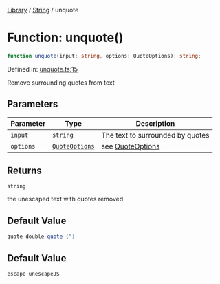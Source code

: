 <!-- markdownlint-disable -->
<!-- cspell: disable -->
[Library](../index.md) / [String](./index.md) / unquote

# Function: unquote()

```ts
function unquote(input: string, options: QuoteOptions): string;
```

Defined in: [unquote.ts:15](https://github.com/technobuddha/library/blob/main/src/unquote.ts#L15)

Remove surrounding quotes from text

## Parameters

| Parameter | Type | Description |
| ------ | ------ | ------ |
| `input` | `string` | The text to surrounded by quotes |
| `options` | [`QuoteOptions`](QuoteOptions.md) | see [QuoteOptions](QuoteOptions.md) |

## Returns

`string`

the unescaped text with quotes removed

## Default Value

```ts
quote double-quote (")
```

## Default Value

```ts
escape unescapeJS
```

